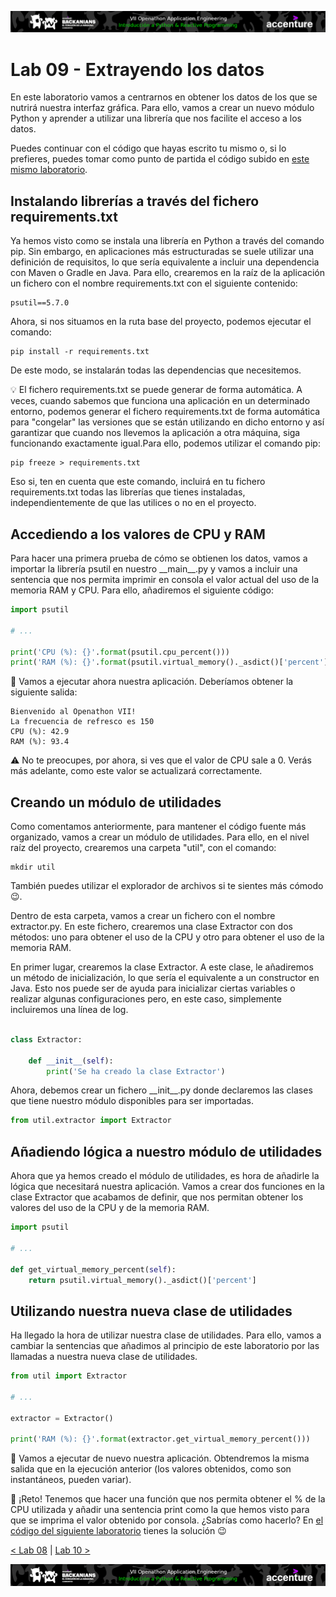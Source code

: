 <p align="center">
    <img src="../resources/header.png">
</p>

# Lab 09 - Extrayendo los datos

En este laboratorio vamos a centrarnos en obtener los datos de los que se nutrirá nuestra interfaz gráfica. Para ello, vamos a crear un nuevo módulo Python y aprender a utilizar una librería que nos facilite el acceso a los datos.

Puedes continuar con el código que hayas escrito tu mismo o, si lo prefieres, puedes tomar como punto de partida el código subido en [este mismo laboratorio](mi-monitor). 

## Instalando librerías a través del fichero requirements.txt

Ya hemos visto como se instala una librería en Python a través del comando pip. Sin embargo, en aplicaciones más estructuradas se suele utilizar una definición de requisitos, lo que sería equivalente a incluir una dependencia con Maven o Gradle en Java. Para ello, crearemos en la raíz de la aplicación un fichero con el nombre requirements.txt con el siguiente contenido:

```
psutil==5.7.0
```

Ahora, si nos situamos en la ruta base del proyecto, podemos ejecutar el comando:

``` shell script
pip install -r requirements.txt
```

De este modo, se instalarán todas las dependencias que necesitemos.

:bulb: El fichero requirements.txt se puede generar de forma automática. A veces, cuando sabemos que funciona una aplicación en un determinado entorno, podemos generar el fichero requirements.txt de forma automática para "congelar" las versiones que se están utilizando en dicho entorno y así garantizar que cuando nos llevemos la aplicación a otra máquina, siga funcionando exactamente igual.Para ello, podemos utilizar el comando pip:

``` shell script
pip freeze > requirements.txt
```

Eso si, ten en cuenta que este comando, incluirá en tu fichero requirements.txt todas las librerías que tienes instaladas, independientemente de que las utilices o no en el proyecto.

## Accediendo a los valores de CPU y RAM

Para hacer una primera prueba de cómo se obtienen los datos, vamos a importar la librería psutil en nuestro \_\_main\_\_.py y vamos a incluir una sentencia que nos permita imprimir en consola el valor actual del uso de la memoria RAM y CPU. Para ello, añadiremos el siguiente código:

``` python
import psutil

# ...

print('CPU (%): {}'.format(psutil.cpu_percent()))
print('RAM (%): {}'.format(psutil.virtual_memory()._asdict()['percent']))
```

:memo: Vamos a ejecutar ahora nuestra aplicación. Deberíamos obtener la siguiente salida:

```
Bienvenido al Openathon VII!
La frecuencia de refresco es 150
CPU (%): 42.9
RAM (%): 93.4
```

:warning: No te preocupes, por ahora, si ves que el valor de CPU sale a 0. Verás más adelante, como este valor se actualizará correctamente.

## Creando un módulo de utilidades

Como comentamos anteriormente, para mantener el código fuente más organizado, vamos a crear un módulo de utilidades. Para ello, en el nivel raíz del proyecto, crearemos una carpeta "util", con el comando:

```shell script
mkdir util
``` 

También puedes utilizar el explorador de archivos si te sientes más cómodo :wink:.

Dentro de esta carpeta, vamos a crear un fichero con el nombre extractor.py. En este fichero, crearemos una clase Extractor con dos métodos: uno para obtener el uso de la CPU y otro para obtener el uso de la memoria RAM.

En primer lugar, crearemos la clase Extractor. A este clase, le añadiremos un método de inicialización, lo que sería el equivalente a un constructor en Java. Esto nos puede ser de ayuda para inicializar ciertas variables o realizar algunas configuraciones pero, en este caso, simplemente incluiremos una línea de log. 

```python

class Extractor:

    def __init__(self):
        print('Se ha creado la clase Extractor')
```  

Ahora, debemos crear un fichero \_\_init\_\_.py donde declaremos las clases que tiene nuestro módulo disponibles para ser importadas.

```python
from util.extractor import Extractor
```

## Añadiendo lógica a nuestro módulo de utilidades

Ahora que ya hemos creado el módulo de utilidades, es hora de añadirle la lógica que necesitará nuestra aplicación. Vamos a crear dos funciones en la clase Extractor que acabamos de definir, que nos permitan obtener los valores del uso de la CPU y de la memoria RAM.

```python
import psutil

# ...

def get_virtual_memory_percent(self):
    return psutil.virtual_memory()._asdict()['percent']
```

## Utilizando nuestra nueva clase de utilidades

Ha llegado la hora de utilizar nuestra clase de utilidades. Para ello, vamos a cambiar la sentencias que añadimos al principio de este laboratorio por las llamadas a nuestra nueva clase de utilidades.

```python
from util import Extractor

# ...

extractor = Extractor()

print('RAM (%): {}'.format(extractor.get_virtual_memory_percent()))
```

:memo: Vamos a ejecutar de nuevo nuestra aplicación. Obtendremos la misma salida que en la ejecución anterior (los valores obtenidos, como son instantáneos, pueden variar).

:dart: ¡Reto! Tenemos que hacer una función que nos permita obtener el % de la CPU utilizada y añadir una sentencia print como la que hemos visto para que se imprima el valor obtenido por consola. ¿Sabrías como hacerlo? En [el código del siguiente laboratorio](../lab-10/mi-monitor) tienes la solución :wink:

[< Lab 08](../lab-08) | [Lab 10 >](../lab-10)

<p align="center">
    <img src="../resources/header.png">
</p>
